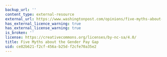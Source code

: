 ```yaml
---
backup_url: ''
content_type: external-resource
external_url: https://www.washingtonpost.com/opinions/five-myths-about-the-gender-pay-gap/2014/07/25/9e5cff34-fcd5-11e3-8176-f2c941cf35f1_story.html
has_external_licence_warning: true
has_external_license_warning: true
is_broken: ''
license: https://creativecommons.org/licenses/by-nc-sa/4.0/
title: Five Myths about the Gender Pay Gap
uid: ce82b621-f2cf-456a-b25d-f2cfe70a35e2
---
```

